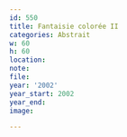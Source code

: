```yaml
---
id: 550
title: Fantaisie colorée II
categories: Abstrait
w: 60
h: 60
location:
note:
file:
year: '2002'
year_start: 2002
year_end:
image:

---
```

